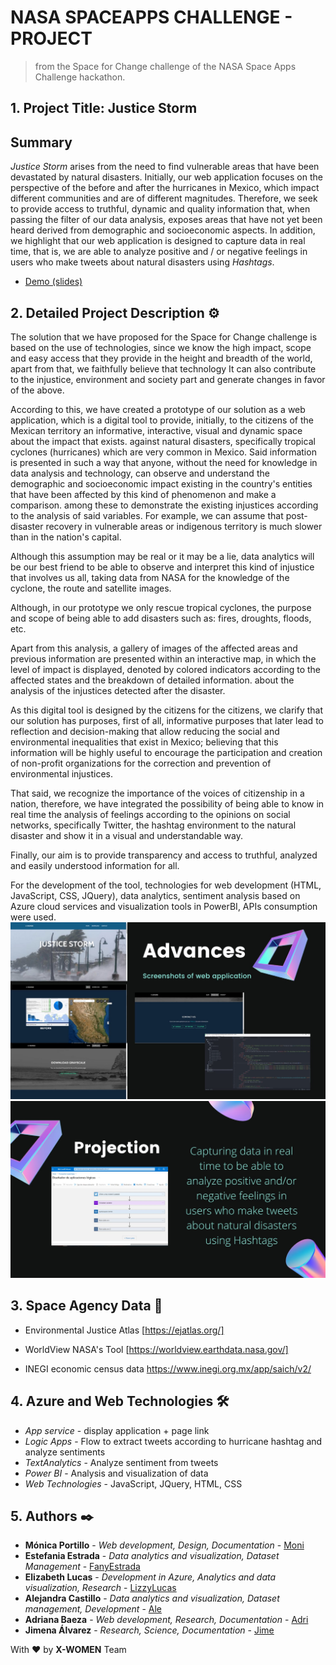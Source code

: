 # NASA SPACEAPPS CHALLENGE - PROJECT
> from the Space for Change challenge of the NASA Space Apps Challenge hackathon. 

## 1. Project Title: **Justice Storm**
## Summary
*Justice Storm* arises from the need to find vulnerable areas that have been devastated by natural disasters. Initially, our web application focuses on the perspective of the before and after the hurricanes in Mexico, which impact different communities and are of different magnitudes. Therefore, we seek to provide access to truthful, dynamic and quality information that, when passing the filter of our data analysis, exposes areas that have not yet been heard derived from demographic and socioeconomic aspects. In addition, we highlight that our web application is designed to capture data in real time, that is, we are able to analyze positive and / or negative feelings in users who make tweets about natural disasters using *Hashtags*.
* [Demo (slides)](https://www.canva.com/design/DAErt14t8hw/hUxlA6EjjML6VR_2UGAgEg/view?utm_content=DAErt14t8hw&amp;utm_campaign=designshare&amp;utm_medium=link2&amp;utm_source=sharebutton)

## 2. Detailed Project Description ⚙️
The solution that we have proposed for the Space for Change challenge is based on the use of technologies, since we know the high impact, scope and easy access that they provide in the height and breadth of the world, apart from that, we faithfully believe that technology It can also contribute to the injustice, environment and society part and generate changes in favor of the above.

According to this, we have created a prototype of our solution as a web application, which is a digital tool to provide, initially, to the citizens of the Mexican territory an informative, interactive, visual and dynamic space about the impact that exists. against natural disasters, specifically tropical cyclones (hurricanes) which are very common in Mexico. Said information is presented in such a way that anyone, without the need for knowledge in data analysis and technology, can observe and understand the demographic and socioeconomic impact existing in the country's entities that have been affected by this kind of phenomenon and make a comparison. among these to demonstrate the existing injustices according to the analysis of said variables. For example, we can assume that post-disaster recovery in vulnerable areas or indigenous territory is much slower than in the nation's capital.

Although this assumption may be real or it may be a lie, data analytics will be our best friend to be able to observe and interpret this kind of injustice that involves us all, taking data from NASA for the knowledge of the cyclone, the route and satellite images.

Although, in our prototype we only rescue tropical cyclones, the purpose and scope of being able to add disasters such as: fires, droughts, floods, etc.

Apart from this analysis, a gallery of images of the affected areas and previous information are presented within an interactive map, in which the level of impact is displayed, denoted by colored indicators according to the affected states and the breakdown of detailed information. about the analysis of the injustices detected after the disaster.

As this digital tool is designed by the citizens for the citizens, we clarify that our solution has purposes, first of all, informative purposes that later lead to reflection and decision-making that allow reducing the social and environmental inequalities that exist in Mexico; believing that this information will be highly useful to encourage the participation and creation of non-profit organizations for the correction and prevention of environmental injustices.

That said, we recognize the importance of the voices of citizenship in a nation, therefore, we have integrated the possibility of being able to know in real time the analysis of feelings according to the opinions on social networks, specifically Twitter, the hashtag environment to the natural disaster and show it in a visual and understandable way.

Finally, our aim is to provide transparency and access to truthful, analyzed and easily understood information for all.

For the development of the tool, technologies for web development (HTML, JavaScript, CSS, JQuery), data analytics, sentiment analysis based on Azure cloud services and visualization tools in PowerBI, APIs consumption were used.
![Advances](/resources/js.jpeg)
![Projection](/resources/js_2.jpeg)

## 3. Space Agency Data 🚀

* Environmental Justice Atlas [https://ejatlas.org/]

* WorldView NASA's Tool [https://worldview.earthdata.nasa.gov/]

* INEGI economic census data https://www.inegi.org.mx/app/saich/v2/

## 4. Azure and Web Technologies 🛠️

* _App service_ - display application + page link
* _Logic Apps_ - Flow to extract tweets according to hurricane hashtag and analyze sentiments
* _TextAnalytics_ - Analyze sentiment from tweets
* _Power BI_ - Analysis and visualization of data
* _Web Technologies_ - JavaScript, JQuery, HTML, CSS

## 5. Authors ✒️

* **Mónica Portillo** - *Web development, Design, Documentation* -  [Moni](https://github.com/monicaps)
* **Estefania Estrada** - *Data analytics and visualization, Dataset Management* -  [FanyEstrada](https://github.com/FanyEstrada)
* **Elizabeth Lucas** - *Development in Azure, Analytics and data visualization, Research* -  [LizzyLucas](https://github.com/LizzyLucas)
* **Alejandra Castillo** - *Data analytics and visualization, Dataset management, Development* - [Ale](https://github.com/aleepsy)
* **Adriana Baeza** - *Web development, Research, Documentation* - [Adri](https://github.com/AGBaez094)
* **Jimena Álvarez** - *Research, Science, Documentation* - [Jime](https://github.com/5inope)

With ❤️ by **X-WOMEN** Team


